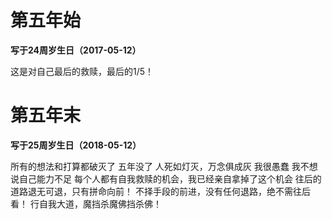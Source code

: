 # 第五年始

**写于24周岁生日（2017-05-12）**

这是对自己最后的救赎，最后的1/5！



# 第五年末

**写于25周岁生日（2018-05-12）**

所有的想法和打算都破灭了
五年没了
人死如灯灭，万念俱成灰
我很愚蠢
我不想说自己能力不足
每个人都有自我救赎的机会，我已经亲自拿掉了这个机会
往后的道路退无可退，只有拼命向前！
不择手段的前进，没有任何退路，绝不需往后看！
行自我大道，魔挡杀魔佛挡杀佛！



